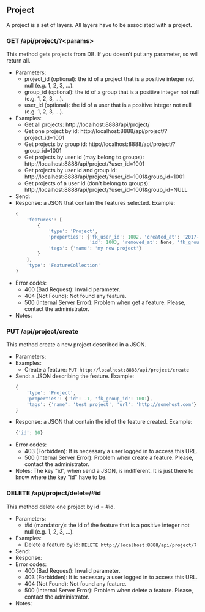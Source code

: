 ## Project

A project is a set of layers. All layers have to be associated with a project.


### GET /api/project/?\<params>

This method gets projects from DB. If you doesn't put any parameter, so will return all.
- Parameters:
    - project_id (optional): the id of a project that is a positive integer not null (e.g. 1, 2, 3, ...).
    - group_id (optional): the id of a group that is a positive integer not null (e.g. 1, 2, 3, ...).
    - user_id (optional): the id of a user that is a positive integer not null (e.g. 1, 2, 3, ...).
- Examples:
     - Get all projects: http://localhost:8888/api/project/
     - Get one project by id: http://localhost:8888/api/project/?project_id=1001
     - Get projects by group id: http://localhost:8888/api/project/?group_id=1001
     - Get projects by user id (may belong to groups): http://localhost:8888/api/project/?user_id=1001
     - Get projects by user id and group id: http://localhost:8888/api/project/?user_id=1001&group_id=1001
     - Get projects of a user id (don't belong to groups): http://localhost:8888/api/project/?user_id=1001&group_id=NULL
- Send:
- Response: a JSON that contain the features selected. Example:
    ```javascript
    {
        'features': [
            {
                'type': 'Project',
                'properties': {'fk_user_id': 1002, 'created_at': '2017-12-23 00:00:00',
                               'id': 1003, 'removed_at': None, 'fk_group_id': 1002},
                'tags': {'name': 'my new project'}
            }
        ],
        'type': 'FeatureCollection'
    }
    ```
- Error codes:
    - 400 (Bad Request): Invalid parameter.
    - 404 (Not Found): Not found any feature.
    - 500 (Internal Server Error): Problem when get a feature. Please, contact the administrator.
- Notes:


### PUT /api/project/create

This method create a new project described in a JSON.
- Parameters:
- Examples:
     - Create a feature: ```PUT http://localhost:8888/api/project/create```
- Send: a JSON describing the feature. Example:
    ```javascript
    {
        'type': 'Project',
        'properties': {'id': -1, 'fk_group_id': 1001},
        'tags': {'name': 'test project', 'url': 'http://somehost.com'}
    }
    ```
- Response: a JSON that contain the id of the feature created. Example:
    ```javascript
    {'id': 10}
    ```
- Error codes:
    - 403 (Forbidden): It is necessary a user logged in to access this URL.
    - 500 (Internal Server Error): Problem when create a feature. Please, contact the administrator.
- Notes: The key "id", when send a JSON, is indifferent. It is just there to know where the key "id" have to be.


<!-- PUT /api/project/update -->


### DELETE /api/project/delete/#id

This method delete one project by id = #id.
- Parameters:
    - #id (mandatory): the id of the feature that is a positive integer not null (e.g. 1, 2, 3, ...).
- Examples:
     - Delete a feature by id: ```DELETE http://localhost:8888/api/project/7```
- Send:
- Response:
- Error codes:
    - 400 (Bad Request): Invalid parameter.
    - 403 (Forbidden): It is necessary a user logged in to access this URL.
    - 404 (Not Found): Not found any feature.
    - 500 (Internal Server Error): Problem when delete a feature. Please, contact the administrator.
- Notes:
